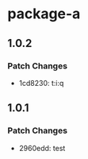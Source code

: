 # package-a

## 1.0.2

### Patch Changes

- 1cd8230: t:i:q

## 1.0.1

### Patch Changes

- 2960edd: test
